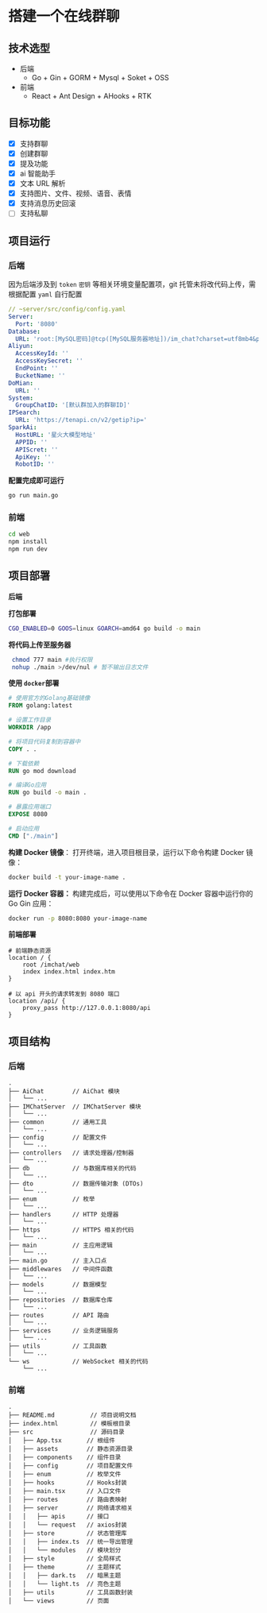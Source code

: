 # 搭建一个在线群聊

## 技术选型

- 后端
  - Go + Gin + GORM + Mysql + Soket + OSS
- 前端
  - React + Ant Design + AHooks + RTK

## 目标功能

- [x] 支持群聊
- [x] 创建群聊
- [x] 提及功能
- [x] ai 智能助手
- [x] 文本 URL 解析
- [x] 支持图片、文件、视频、语音、表情
- [x] 支持消息历史回滚
- [ ] 支持私聊

## 项目运行

### 后端

因为后端涉及到 `token` `密钥` 等相关环境变量配置项，git 托管未将改代码上传，需根据配置 `yaml` 自行配置

```yaml
// ~server/src/config/config.yaml
Server:
  Port: '8080'
Database:
  URL: 'root:[MySQL密码]@tcp([MySQL服务器地址])/im_chat?charset=utf8mb4&parseTime=True&loc=Local'
Aliyun:
  AccessKeyId: ''
  AccessKeySecret: ''
  EndPoint: ''
  BucketName: ''
DoMian:
  URL: ''
System:
  GroupChatID: '[默认群加入的群聊ID]'
IPSearch:
  URL: 'https://tenapi.cn/v2/getip?ip='
SparkAi:
  HostURL: '星火大模型地址'
  APPID: ''
  APIScret: ''
  ApiKey: ''
  RobotID: ''
```

**配置完成即可运行**

```bash
go run main.go
```

### 前端

```bash
cd web
npm install
npm run dev
```

## 项目部署

**后端**

**打包部署**

```bash
CGO_ENABLED=0 GOOS=linux GOARCH=amd64 go build -o main
```

**将代码上传至服务器**

```bash
 chmod 777 main #执行权限
 nohup ./main >/dev/nul # 暂不输出日志文件
```

**使用 `docker`部署**

```dockerfile
# 使用官方的Golang基础镜像
FROM golang:latest

# 设置工作目录
WORKDIR /app

# 将项目代码复制到容器中
COPY . .

# 下载依赖
RUN go mod download

# 编译Go应用
RUN go build -o main .

# 暴露应用端口
EXPOSE 8080

# 启动应用
CMD ["./main"]

```

**构建 Docker 镜像**： 打开终端，进入项目根目录，运行以下命令构建 Docker 镜像：

```bash
docker build -t your-image-name .
```

**运行 Docker 容器：** 构建完成后，可以使用以下命令在 Docker 容器中运行你的 Go Gin 应用：

```bash
docker run -p 8080:8080 your-image-name
```

**前端部署**

```nginx
# 前端静态资源
location / {
	root /imchat/web
	index index.html index.htm
}

# 以 api 开头的请求转发到 8080 端口
location /api/ {
	proxy_pass http://127.0.0.1:8080/api
}
```

## 项目结构

### 后端

```
.
├── AiChat        // AiChat 模块
│   └── ...
├── IMChatServer  // IMChatServer 模块
│   └── ...
├── common        // 通用工具
│   └── ...
├── config        // 配置文件
│   └── ...
├── controllers   // 请求处理器/控制器
│   └── ...
├── db            // 与数据库相关的代码
│   └── ...
├── dto           // 数据传输对象 (DTOs)
│   └── ...
├── enum          // 枚举
│   └── ...
├── handlers      // HTTP 处理器
│   └── ...
├── https         // HTTPS 相关的代码
│   └── ...
├── main          // 主应用逻辑
│   └── ...
├── main.go       // 主入口点
├── middlewares   // 中间件函数
│   └── ...
├── models        // 数据模型
│   └── ...
├── repositories  // 数据库仓库
│   └── ...
├── routes        // API 路由
│   └── ...
├── services      // 业务逻辑服务
│   └── ...
├── utils         // 工具函数
│   └── ...
└── ws            // WebSocket 相关的代码
    └── ...
```

### 前端

```
.
├── README.md          // 项目说明文档
├── index.html         // 模板根目录
├── src                // 源码目录
│   ├── App.tsx       // 根组件
│   ├── assets        // 静态资源目录
│   ├── components    // 组件目录
│   ├── config        // 项目配置文件
│   ├── enum          // 枚举文件
│   ├── hooks         // Hooks封装
│   ├── main.tsx      // 入口文件
│   ├── routes        // 路由表映射
│   ├── server        // 网络请求相关
│   │   ├── apis      // 接口
│   │   └── request   // axios封装
│   ├── store         // 状态管理库
│   │   ├── index.ts  // 统一导出管理
│   │   └── modules   // 模块划分
│   ├── style         // 全局样式
│   ├── theme         // 主题样式
│   │   ├── dark.ts   // 暗黑主题
│   │   └── light.ts  // 亮色主题
│   ├── utils         // 工具函数封装
│   └── views         // 页面
```
